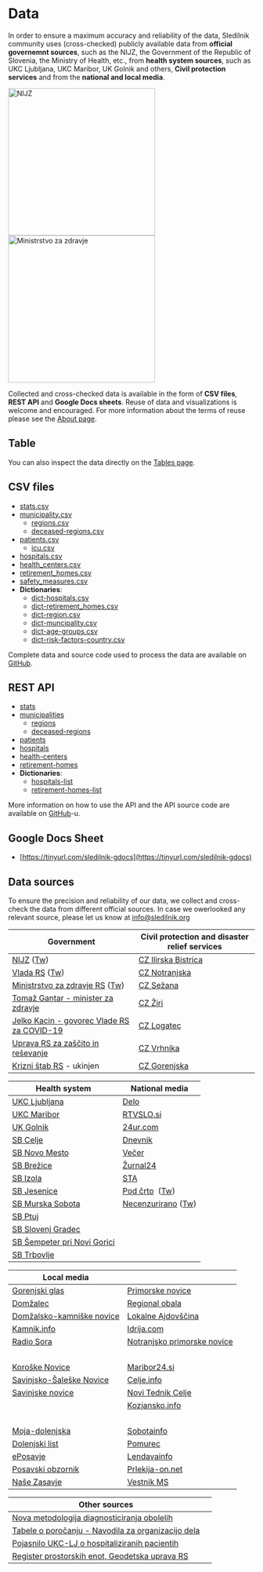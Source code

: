 # Data

In order to ensure a maximum accuracy and reliability of the data, Sledilnik community uses (cross-checked) publicly available data from __official governemnt sources__, such as the NIJZ, the Government of the Republic of Slovenia, the Ministry of Health, etc., from __health system sources__, such as UKC Ljubljana, UKC Maribor, UK Golnik and others, __Civil protection services__ and from the __national and local media__.

<a href="https://nijz.si"><img src="https://www.nijz.si/sites/www.nijz.si/files/uploaded/logotip-01.jpg" alt="NIJZ" width="300"/></a>
<a href="https://www.gov.si/drzavni-organi/ministrstva/ministrstvo-za-zdravje/"><img src="https://www.skupine.si/mma/logo%20Ministrstvo%20za%20zdravje%20RS/2017102413574462/mid/
" alt="Ministrstvo za zdravje" width="300"/></a>

Collected and cross-checked data is available in the form of **CSV files**, **REST API** and **Google Docs sheets**. Reuse of data and visualizations is welcome and encouraged. For more information about the terms of reuse please see the [About page](/en/about).

## Table
You can also inspect the data directly on the [Tables page](/en/tables).

## CSV files

- [stats.csv](https://github.com/sledilnik/data/blob/master/csv/stats.csv)
- [municipality.csv](https://github.com/sledilnik/data/blob/master/csv/municipality.csv)
    - [regions.csv](https://github.com/sledilnik/data/blob/master/csv/regions.csv)
    - [deceased-regions.csv](https://github.com/sledilnik/data/blob/master/csv/deceased-regions.csv)
- [patients.csv](https://github.com/sledilnik/data/blob/master/csv/patients.csv)
    - [icu.csv](https://github.com/sledilnik/data/blob/master/csv/icu.csv)
- [hospitals.csv](https://github.com/sledilnik/data/blob/master/csv/hospitals.csv)
- [health_centers.csv](https://github.com/sledilnik/data/blob/master/csv/health_centers.csv)
- [retirement_homes.csv](https://github.com/sledilnik/data/blob/master/csv/retirement_homes.csv)
- [safety_measures.csv](https://github.com/sledilnik/data/blob/master/csv/safety_measures.csv)
- **Dictionaries**:
    - [dict-hospitals.csv](https://github.com/sledilnik/data/blob/master/csv/dict-hospitals.csv)
    - [dict-retirement_homes.csv](https://github.com/sledilnik/data/blob/master/csv/dict-retirement_homes.csv)
    - [dict-region.csv](https://github.com/sledilnik/data/blob/master/csv/dict-region.csv)
    - [dict-muncipality.csv](https://github.com/sledilnik/data/blob/master/csv/dict-municipality.csv)
    - [dict-age-groups.csv](https://github.com/sledilnik/data/blob/master/csv/dict-age-groups.csv)
    - [dict-risk-factors-country.csv](https://github.com/sledilnik/data/blob/master/csv/dict-risk-factors-country.csv)


Complete data and source code used to process the data are available on [GitHub](https://github.com/sledilnik/data/).


## REST API
- [stats](https://api.sledilnik.org/api/stats)
- [municipalities](https://api.sledilnik.org/api/municipalities)
    - [regions](https://api.sledilnik.org/api/regions)
    - [deceased-regions](https://api.sledilnik.org/api/deceased-regions)
- [patients](https://api.sledilnik.org/api/patients)
- [hospitals](https://api.sledilnik.org/api/hospitals)
- [health-centers](https://api.sledilnik.org/api/health-centers)
- [retirement-homes](https://api.sledilnik.org/api/retirement-homes)
- **Dictionaries**:
    - [hospitals-list](https://api.sledilnik.org/api/hospitals-list)
    - [retirement-homes-list](https://api.sledilnik.org/api/retirement-homes-list)


More information on how to use the API and the API source code are available on [GitHub](https://github.com/sledilnik/data-api/)-u.


## Google Docs Sheet


- [https://tinyurl.com/sledilnik-gdocs](https://tinyurl.com/sledilnik-gdocs)


## Data sources

To ensure the precision and reliability of our data, we collect and cross-check the data from different official sources. In case we owerlooked any relevant source, please let us know at [info@sledilnik.org](mailto:info@sledilnik.org)

| Government                                                                                                                     | Civil protection and disaster relief services                                             |
| ------------------------------------------------------------------------------------------------------------------------------ | ----------------------------------------------------------------------------------------- |
| [NIJZ](https://www.nijz.si/sl/dnevno-spremljanje-okuzb-s-sars-cov-2-covid-19) ([Tw](https://twitter.com/NIJZ_pr/with_replies)) | [CZ Ilirska Bistrica](https://www.facebook.com/obcina.ilirskabistrica.73)                 |
| [Vlada RS](https://www.gov.si/teme/koronavirus/) ([Tw](https://twitter.com/vladaRS/with_replies))                              | [CZ Notranjska](https://www.facebook.com/regijskistabcznotranjska/)                       |
| [Ministrstvo za zdravje RS](https://www.gov.si/novice/?org[]=33) ([Tw](https://twitter.com/MinZdravje/with_replies))           | [CZ Sežana](https://www.facebook.com/civilnazascitasezana/)                               |
| [Tomaž Gantar - minister za zdravje](https://twitter.com/tomazgantar)                                                          | [CZ Žiri](https://www.facebook.com/groups/civilnazascitaziri/)                            |
| [Jelko Kacin - govorec Vlade RS za COVID-19](https://twitter.com/GovorecCOVID19/with_replies)                                  | [CZ Logatec](https://www.facebook.com/zascitaresevanjeLogatec/)                           |
| [Uprava RS za zaščito in reševanje](https://twitter.com/URS_ZR/with_replies)                                                   | [CZ Vrhnika](https://www.facebook.com/Civilna-za%C5%A1%C4%8Dita-Vrhnika-107764814187703/) |
| [Krizni štab RS](https://twitter.com/KrizniStabRS/with_replies) - ukinjen                                                      | [CZ Gorenjska](https://www.facebook.com/stabczgorenjska)                                  |


| Health system                                                                    | National media                                                                                                                                       |
| -------------------------------------------------------------------------------- | ---------------------------------------------------------------------------------------------------------------------------------------------------- |
| [UKC Ljubljana](https://twitter.com/ukclj/with_replies)                          | [Delo](https://www.delo.si/tag/koronavirus)                                                                                                          |
| [UKC Maribor](https://twitter.com/UKCMaribor/with_replies)                       | [RTVSLO.si](https://www.rtvslo.si/zdravje/novi-koronavirus)                                                                                          |
| [UK Golnik](https://www.klinika-golnik.si/novice)                                | [24ur.com](https://www.24ur.com/novice)                                                                                                              |
| [SB Celje](https://twitter.com/CeljeSb/with_replies)                             | [Dnevnik](https://www.dnevnik.si/slovenija)                                                                                                          |
| [SB Novo Mesto](https://twitter.com/sbnovomesto/with_replies)                    | [Večer](https://www.vecer.com/koronavirus-novice)                                                                                                    |
| [SB Brežice](https://www.sb-brezice.si/)                                         | [Žurnal24](https://www.zurnal24.si/slovenija)                                                                                                        |
| [SB Izola](https://www.sb-izola.si/si/aktualno/)                                 | [STA](https://www.sta.si/v-srediscu/koronavirus2020)                                                                                                 |
| [SB Jesenice](https://www.sb-je.si/aktualno/aktualne_novice/)                    | [Pod črto](https://podcrto.si/dosje/koronavirus/)  ([Tw](https://twitter.com/podcrto?lang=en))                                                       |
| [SB Murska Sobota](https://www.sb-ms.si/mediji-in-javnost/sporocila-za-javnost/) | [Necenzurirano](https://necenzurirano.si/rubrika/dosjeji/koronavirus) ([Tw](https://twitter.com/necenzurirano_/with_replies))                        |
| [SB Ptuj](http://www.sb-ptuj.si/aktualno/novice/novice/)                         |                                                                                                                                                      |
| [SB Slovenj Gradec](https://www.sb-sg.si/)                                       |                                                                                                                                                      |
| [SB Šempeter pri Novi Gorici](http://www.bolnisnica-go.si/aktualno)              |                                                                                                                                                      |
| [SB Trbovlje](http://www.sb-trbovlje.si/)                                        |                                                                                                                                                      |


| Local media                                                   |                                                                |
| ------------------------------------------------------------- | -------------------------------------------------------------- |
| [Gorenjski glas](http://www.gorenjskiglas.si/)                | [Primorske novice](https://www.primorske.si/)                  |
| [Domžalec](https://domzalec.si/)                              | [Regional obala](https://www.regionalobala.si/)                |
| [Domžalsko-kamniške novice](https://www.domzalske-novice.si/) | [Lokalne Ajdovščina](https://www.lokalne-ajdovscina.si/)       |
| [Kamnik.info](https://www.kamnik.info/novice_kamnik/)         | [Idrija.com](https://www.idrija.com/)                          |
| [Radio Sora](https://www.radio-sora.si/novice)                | [Notranjsko primorske novice](https://notranjskoprimorske.si/) |
| &nbsp;                                                        | &nbsp;                                                         |
| [Koroške Novice](https://www.koroskenovice.si/)               | [Maribor24.si](https://maribor24.si/)                          |
| [Savinjsko-Šaleške Novice](https://sasa-novice.si/)           | [Celje.info](https://www.celje.info/)                          |
| [Savinjske novice](http://savinjske.com/)                     | [Novi Tednik Celje](http://www.nt-rc.si/novi-tednik/)          |
| &nbsp;                                                        | [Kozjansko.info](https://kozjansko.info/)                      |
| &nbsp;                                                        | &nbsp;                                                         |
| [Moja-dolenjska](https://moja-dolenjska.si/)                  | [Sobotainfo](https://sobotainfo.com/)                          |
| [Dolenjski list](https://www.dolenjskilist.si/si/novice/)     | [Pomurec](https://www.pomurec.com/)                            |
| [ePosavje](https://www.eposavje.com/)                         | [Lendavainfo](http://lendavainfo.com/)                         |
| [Posavski obzornik](https://www.posavskiobzornik.si/)         | [Prlekija-on.net](https://www.prlekija-on.net/)                |
| [Naše Zasavje](https://nase-zasavje.si/)                      | [Vestnik MS](https://vestnik.si/)                              |


| Other sources                                                                                                                                                                |     |
| ---------------------------------------------------------------------------------------------------------------------------------------------------------------------------- | --- |
| [Nova metodologija diagnosticiranja obolelih](https://www.gov.si/novice/2020-03-14-spremenjeno-diagnosticiranje-za-realnejse-nacrtovanje-ukrepov-za-obvladovanje-epidemije/) |     |
| [Tabele o poročanju - Navodila za organizacijo dela](https://www.gov.si/novice/2020-03-17-navodila-za-organizacijo-dela-obravnavo-bolnika-in-dnevno-porocanje/)              |     |
| [Pojasnilo UKC-LJ o hospitaliziranih pacientih](https://twitter.com/ukclj/status/1242123118161911808)                                                                        |     |
| [Register prostorskih enot, Geodetska uprava RS](https://www.e-prostor.gov.si/zbirke-prostorskih-podatkov/nepremicnine/register-prostorskih-enot/)                           |     |

